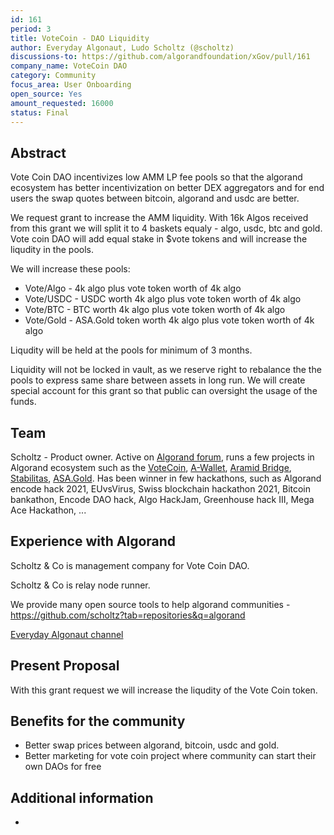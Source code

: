 ```yaml
---
id: 161
period: 3
title: VoteCoin - DAO Liquidity
author: Everyday Algonaut, Ludo Scholtz (@scholtz)
discussions-to: https://github.com/algorandfoundation/xGov/pull/161
company_name: VoteCoin DAO
category: Community
focus_area: User Onboarding
open_source: Yes
amount_requested: 16000
status: Final
---
```


## Abstract
Vote Coin DAO incentivizes low AMM LP fee pools so that the algorand ecosystem has better incentivization on better DEX aggregators and for end users the swap quotes between bitcoin, algorand and usdc are better.

We request grant to increase the AMM liquidity. With 16k Algos received from this grant we will split it to 4 baskets equaly - algo, usdc, btc and gold. Vote coin DAO will add equal stake in $vote tokens and will increase the liqudity in the pools.

We will increase these pools:
- Vote/Algo - 4k algo plus vote token worth of 4k algo
- Vote/USDC - USDC worth 4k algo plus vote token worth of 4k algo
- Vote/BTC - BTC worth 4k algo plus vote token worth of 4k algo
- Vote/Gold - ASA.Gold token worth 4k algo plus vote token worth of 4k algo

Liqudity will be held at the pools for minimum of 3 months.

Liquidity will not be locked in vault, as we reserve right to rebalance the the pools to express same share between assets in long run. We will create special account for this grant so that public can oversight the usage of the funds.

## Team
Scholtz - Product owner. Active on <a href="https://forum.algorand.org/u/scholtz/summary">Algorand forum</a>, runs a few projects in Algorand ecosystem such as the <a href="https://www.vote-coin.com">VoteCoin</a>, <a href="https://www.a-wallet.net">A-Wallet</a>, <a href="https://aramid.finance">Aramid Bridge</a>, <a href="https://stabilitas.finance">Stabilitas</a>, <a href="https://www.asa.gold">ASA.Gold</a>. Has been winner in few hackathons, such as Algorand encode hack 2021, EUvsVirus, Swiss blockchain hackathon 2021, Bitcoin bankathon, Encode DAO hack, Algo HackJam, Greenhouse hack III, Mega Ace Hackathon, ...

## Experience with Algorand
Scholtz & Co is management company for Vote Coin DAO.

Scholtz & Co is relay node runner.

We provide many open source tools to help algorand communities - https://github.com/scholtz?tab=repositories&q=algorand

<a href="https://youtube.com/@EverydayAlgonaut">Everyday Algonaut channel</a>

## Present Proposal
With this grant request we will increase the liqudity of the Vote Coin token.

## Benefits for the community

- Better swap prices between algorand, bitcoin, usdc and gold.
- Better marketing for vote coin project where community can start their own DAOs for free

## Additional information

-
